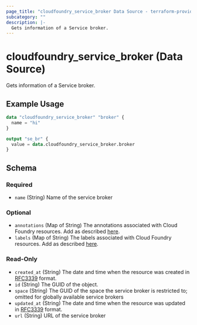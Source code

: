 ```yaml
---
page_title: "cloudfoundry_service_broker Data Source - terraform-provider-cloudfoundry"
subcategory: ""
description: |-
  Gets information of a Service broker.
---
```


# cloudfoundry_service_broker (Data Source)

Gets information of a Service broker.

## Example Usage

```terraform
data "cloudfoundry_service_broker" "broker" {
  name = "hi"
}

output "se_br" {
  value = data.cloudfoundry_service_broker.broker
}
```

<!-- schema generated by tfplugindocs -->
## Schema

### Required

- `name` (String) Name of the service broker

### Optional

- `annotations` (Map of String) The annotations associated with Cloud Foundry resources. Add as described [here](https://docs.cloudfoundry.org/adminguide/metadata.html#-view-metadata-for-an-object).
- `labels` (Map of String) The labels associated with Cloud Foundry resources. Add as described [here](https://docs.cloudfoundry.org/adminguide/metadata.html#-view-metadata-for-an-object).

### Read-Only

- `created_at` (String) The date and time when the resource was created in [RFC3339](https://www.ietf.org/rfc/rfc3339.txt) format.
- `id` (String) The GUID of the object.
- `space` (String) The GUID of the space the service broker is restricted to; omitted for globally available service brokers
- `updated_at` (String) The date and time when the resource was updated in [RFC3339](https://www.ietf.org/rfc/rfc3339.txt) format.
- `url` (String) URL of the service broker